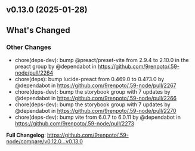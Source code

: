 ## v0.13.0 (2025-01-28)
<!-- Release notes generated using configuration in .github/release.yml at main -->

## What's Changed
### Other Changes
* chore(deps-dev): bump @preact/preset-vite from 2.9.4 to 2.10.0 in the preact group by @dependabot in https://github.com/9renpoto/.59-node/pull/2264
* chore(deps): bump lucide-preact from 0.469.0 to 0.473.0 by @dependabot in https://github.com/9renpoto/.59-node/pull/2267
* chore(deps-dev): bump the storybook group with 7 updates by @dependabot in https://github.com/9renpoto/.59-node/pull/2266
* chore(deps-dev): bump the storybook group with 7 updates by @dependabot in https://github.com/9renpoto/.59-node/pull/2270
* chore(deps-dev): bump vite from 6.0.7 to 6.0.11 by @dependabot in https://github.com/9renpoto/.59-node/pull/2273


**Full Changelog**: https://github.com/9renpoto/.59-node/compare/v0.12.0...v0.13.0

